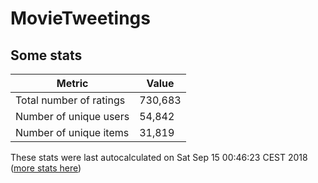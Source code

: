 # MovieTweetings
## Some stats

Metric | Value
--- | ---
Total number of ratings                 | 730,683
Number of unique users                  | 54,842
Number of unique items                  | 31,819
These stats were last autocalculated on Sat Sep 15 00:46:23 CEST 2018  ([more stats here](./stats.md))

